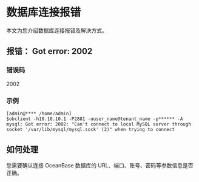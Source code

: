 # 数据库连接报错

本文为您介绍数据库连接报错及解决方式。

## 报错： Got error: 2002

### 错误码

2002

### 示例

```shell
[admin@**** /home/admin]
$obclient -h10.10.10.1 -P2881 -uuser_name@tenant_name -p****** -A
mysql: Got error: 2002: "Can't connect to local MySQL server through socket '/var/lib/mysql/mysql.sock' (2)" when trying to connect
```

## 如何处理

您需要确认连接 OceanBase 数据库的 URL、端口、账号、密码等参数信息是否正确。
